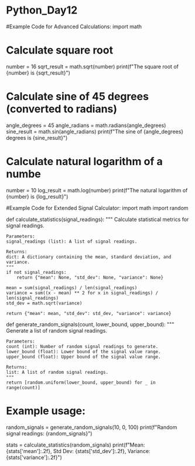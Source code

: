 # Python_Day12

#Example Code for Advanced Calculations:
import math

# Calculate square root
number = 16
sqrt_result = math.sqrt(number)
print(f"The square root of {number} is {sqrt_result}")

# Calculate sine of 45 degrees (converted to radians)
angle_degrees = 45
angle_radians = math.radians(angle_degrees)
sine_result = math.sin(angle_radians)
print(f"The sine of {angle_degrees} degrees is {sine_result}")

# Calculate natural logarithm of a numbe
number = 10
log_result = math.log(number)
print(f"The natural logarithm of {number} is {log_result}")


#Example Code for Extended Signal Calculator:
import math
import random

def calculate_statistics(signal_readings):
    """
    Calculate statistical metrics for signal readings.
    
    Parameters:
    signal_readings (list): A list of signal readings.
    
    Returns:
    dict: A dictionary containing the mean, standard deviation, and variance.
    """
    if not signal_readings:
        return {"mean": None, "std_dev": None, "variance": None}
    
    mean = sum(signal_readings) / len(signal_readings)
    variance = sum((x - mean) ** 2 for x in signal_readings) / len(signal_readings)
    std_dev = math.sqrt(variance)
    
    return {"mean": mean, "std_dev": std_dev, "variance": variance}

def generate_random_signals(count, lower_bound, upper_bound):
    """
    Generate a list of random signal readings.
    
    Parameters:
    count (int): Number of random signal readings to generate.
    lower_bound (float): Lower bound of the signal value range.
    upper_bound (float): Upper bound of the signal value range.
    
    Returns:
    list: A list of random signal readings.
    """
    return [random.uniform(lower_bound, upper_bound) for _ in range(count)]

# Example usage:
random_signals = generate_random_signals(10, 0, 100)
print(f"Random signal readings: {random_signals}")

stats = calculate_statistics(random_signals)
print(f"Mean: {stats['mean']:.2f}, Std Dev: {stats['std_dev']:.2f}, Variance: {stats['variance']:.2f}")
